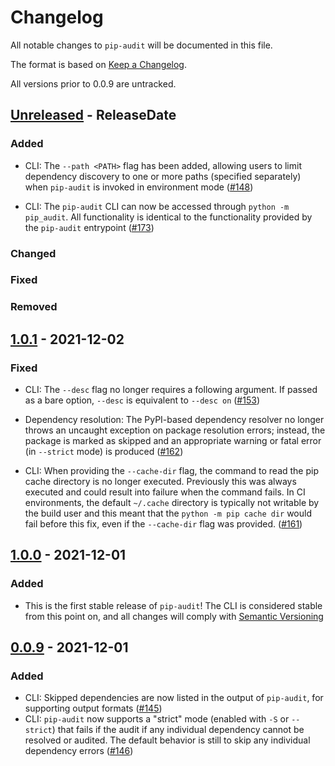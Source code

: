 # Changelog

All notable changes to `pip-audit` will be documented in this file.

The format is based on [Keep a Changelog](https://keepachangelog.com/en/1.0.0/).

All versions prior to 0.0.9 are untracked.

## [Unreleased] - ReleaseDate

### Added

* CLI: The `--path <PATH>` flag has been added, allowing users to limit
  dependency discovery to one or more paths (specified separately)
  when `pip-audit` is invoked in environment mode
  ([#148](https://github.com/trailofbits/pip-audit/pull/148))

* CLI: The `pip-audit` CLI can now be accessed through `python -m pip_audit`.
  All functionality is identical to the functionality provided by the
  `pip-audit` entrypoint
  ([#173](https://github.com/trailofbits/pip-audit/pull/173))

### Changed

### Fixed

### Removed

## [1.0.1] - 2021-12-02

### Fixed

* CLI: The `--desc` flag no longer requires a following argument. If passed
  as a bare option, `--desc` is equivalent to `--desc on`
  ([#153](https://github.com/trailofbits/pip-audit/pull/153))

* Dependency resolution: The PyPI-based dependency resolver no longer throws
  an uncaught exception on package resolution errors; instead, the package
  is marked as skipped and an appropriate warning or fatal error (in
  `--strict` mode) is produced
  ([#162](https://github.com/trailofbits/pip-audit/pull/162))

* CLI: When providing the `--cache-dir` flag, the command to read the pip cache
  directory is no longer executed. Previously this was always executed and
  could result into failure when the command fails. In CI environments, the
  default `~/.cache` directory is typically not writable by the build user and
  this meant that the `python -m pip cache dir` would fail before this fix,
  even if the `--cache-dir` flag was provided.
  ([#161](https://github.com/trailofbits/pip-audit/pull/161))

## [1.0.0] - 2021-12-01

### Added

* This is the first stable release of `pip-audit`! The CLI is considered
  stable from this point on, and all changes will comply with
  [Semantic Versioning](https://semver.org/)

## [0.0.9] - 2021-12-01

### Added

* CLI: Skipped dependencies are now listed in the output of `pip-audit`,
  for supporting output formats
  ([#145](https://github.com/trailofbits/pip-audit/pull/145))
* CLI: `pip-audit` now supports a "strict" mode (enabled with `-S` or
  `--strict`) that fails if the audit if any individual dependency cannot be
  resolved or audited. The default behavior is still to skip any individual
  dependency errors ([#146](https://github.com/trailofbits/pip-audit/pull/146))

<!-- Release URLs -->
[Unreleased]: https://github.com/trailofbits/pip-audit/compare/v0.0.9...HEAD
[1.0.1]: https://github.com/trailofbits/pip-audit/compare/v1.0.0...v1.0.1
[1.0.0]: https://github.com/trailofbits/pip-audit/compare/v0.0.9...v1.0.0
[0.0.9]: https://github.com/trailofbits/pip-audit/compare/v0.0.8...v0.0.9
